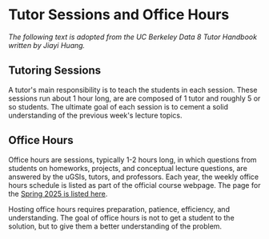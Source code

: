 # Tutor Sessions and Office Hours

*The following text is adopted from the _UC Berkeley Data 8 Tutor Handbook_ written by Jiayi Huang.*

## Tutoring Sessions

A tutor's main responsibility is to teach the students in each session. These sessions run about 1 hour long, are are composed of 1 tutor and roughly 5 or so students. The ultimate goal of each session is to cement a solid understanding of the previous week's lecture topics.

## Office Hours

Office hours are sessions, typically 1-2 hours long, in which questions from students on homeworks, projects, and conceptual lecture questions, are answered by the uGSIs, tutors, and professors. Each year, the weekly office hours schedule is listed as part of the official course webpage. The page for the [Spring 2025 is listed here](http://data8.org/sp20/office-hours.html).

Hosting office hours requires preparation, patience, efficiency, and understanding. The goal of office hours is not to get a student to the solution, but to give them a better understanding of the problem.

